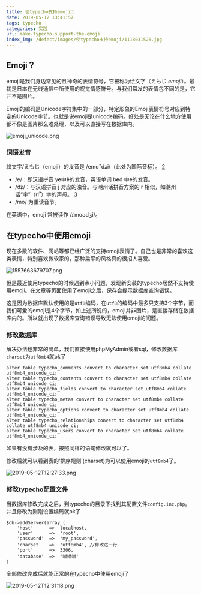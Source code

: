 ```yaml
---
title: 使typecho支持emoji🎈
date: 2019-05-12 13:41:57
tags: typecho
categories: 实践
url: make-typecho-support-the-emoji
index_img: /defect/images/使typecho支持emoji/1118031526.jpg
---
```


## Emoji？

emoji是我们身边常见的且神奇的表情符号，它被称为绘文字（えもじ *emoji*）。最初是日本在无线通信中所使用的视觉情感符号。与我们常发的表情包不同的是，它并不是图片。

Emoji的编码是Unicode字符集中的一部分，特定形象的Emoji表情符号对应到特定的Unicode字节。也就是说emoji是unicode编码。好处是无论在什么地方使用都不像是图片那么难处理，以及可以直接写在数据库内。

![emoji_unicode.png][1]

### 词语发音

絵文字/えもじ（emoji）的发音是 /emoꜜdʑi/（此处为国际音标）。 [2] 

- /e/：即汉语拼音 y**e**中**ê**的发音，英语单词 b**e**d 中**e**的发音。
- /dʑ/：与汉语拼音 j 对应的浊音。与潮州话拼音方案的 r 相似，如潮州话“字”（ri⁷）字的声母。 [3] 
- /mo/ 为重读音节。

在英语中，emoji 常被读作 /ɪˈmoʊdʒi/。 

## 在typecho中使用emoji

现在多数的软件、网站等都已经广泛的支持emoji表情了。自己也是非常的喜欢这类表情，特别喜欢微软家的，那种扁平的风格真的很招人喜爱。

![1557663679707.png][2]

但是最近使用typecho的时候遇到点小问题，发现新安装的typecho居然不支持使用emoji。在文章等页面使用了emoji之后，保存会提示数据库查询错误。

这是因为数据库默认使用的是`utf8`编码，在`utf8`的编码中最多只支持3个字节，而我们可爱的emoji是4个字节，如上述所说的，emoji并非图片，是直接存储在数据库内的。所以就出现了数据库查询错误导致无法使用emoji的问题。

### 修改数据库

解决办法也非常的简单，我们直接使用phpMyAdmin或者sql，修改数据库`charset`为`utf8mb4`就ok了

```
alter table typecho_comments convert to character set utf8mb4 collate utf8mb4_unicode_ci;
alter table typecho_contents convert to character set utf8mb4 collate utf8mb4_unicode_ci;
alter table typecho_fields convert to character set utf8mb4 collate utf8mb4_unicode_ci;
alter table typecho_metas convert to character set utf8mb4 collate utf8mb4_unicode_ci;
alter table typecho_options convert to character set utf8mb4 collate utf8mb4_unicode_ci;
alter table typecho_relationships convert to character set utf8mb4 collate utf8mb4_unicode_ci;
alter table typecho_users convert to character set utf8mb4 collate utf8mb4_unicode_ci;
```

如果有没有涉及的表，按照同样的语句修改就可以了。

修改后就可以看到表的‘排序规则’(charset)为可以使用emoji的`utf8mb4`了。

![2019-05-12T12:27:33.png][3]

### 修改typecho配置文件

当数据库修改完成之后，到typecho的目录下找到其配置文件`config.inc.php`。并且修改为刚刚设置编码就ok了

```
$db->addServer(array (
    'host'      =>  localhost,
    'user'      =>  'root',
    'password'  =>  'my_password',
    'charset'   =>  'utf8mb4', //修改这一行
    'port'      =>  3306,
    'database'  =>  '喵喵喵'
)
```

全部修改完成后就能正常的在typecho中使用emoji了

![2019-05-12T12:31:18.png][4]



[1]: ./images/使typecho支持emoji/2721696195.png
[2]: ./images/使typecho支持emoji/1431864746.png
[3]: ./images/使typecho支持emoji/175217384.png
[4]: ./images/使typecho支持emoji/4188132525.png